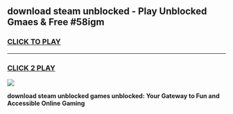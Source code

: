 
## download steam unblocked - Play Unblocked Gmaes & Free #58igm
<h3>
<a href="https://news.freeplayer.one?title=download_steam_unblocked&ref=03M">CLICK TO PLAY</a></h3>
<hr>

<h3>
<a href="https://news.freeplayer.one?title=download_steam_unblocked&ref=03M">CLICK 2 PLAY</a>
  
</h3>

<a href="https://news.freeplayer.one?title=download_steam_unblocked&ref=03M"><img src="https://clearcache.store/games.png"></a>


**download steam unblocked games unblocked: Your Gateway to Fun and Accessible Online Gaming**
